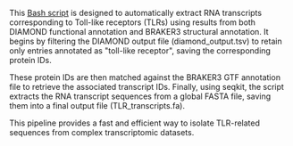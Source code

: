 


This [Bash script](../Scripts/Script_TLRs.sh) is designed to automatically extract RNA transcripts corresponding to Toll-like receptors (TLRs) using results from both DIAMOND functional annotation and BRAKER3 structural annotation. It begins by filtering the DIAMOND output file (diamond_output.tsv) to retain only entries annotated as "toll-like receptor", saving the corresponding protein IDs.

These protein IDs are then matched against the BRAKER3 GTF annotation file to retrieve the associated transcript IDs. Finally, using seqkit, the script extracts the RNA transcript sequences from a global FASTA file, saving them into a final output file (TLR_transcripts.fa). 

This pipeline provides a fast and efficient way to isolate TLR-related sequences from complex transcriptomic datasets.
